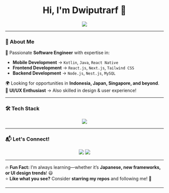 <h1 align="center">Hi, I'm Dwiputrarf 👋</h1>
<p align="center">
  <img src="https://readme-typing-svg.herokuapp.com?font=Fira+Code&weight=500&size=22&pause=1000&color=F76C6C&center=true&vCenter=true&width=550&lines=Software+Engineer;Code+Enthusiast;Language+Geek;Exploring+Opportunities+Worldwide" />
</p>

---

### 🌟 About Me  
🚀 Passionate **Software Engineer** with expertise in:  
- **Mobile Development** → `Kotlin`, `Java`, `React Native`  
- **Frontend Development** → `React.js`, `Next.js`, `Tailwind CSS`  
- **Backend Development** → `Node.js`, `Nest.js`, `MySQL`  

🌍 Looking for opportunities in **Indonesia, Japan, Singapore, and beyond**.  
🎨 **UI/UX Enthusiast** → Also skilled in design & user experience!  

---

### 🛠️ Tech Stack  
<div align="center">
  <img src="https://skillicons.dev/icons?i=kotlin,java,golang,javascript,typescript,androidstudio,react,nextjs,tailwind,nodejs,nestjs,mysql,mongodb,kubernetes,jenkins,git,github,gitlab,figma" />
</div>

---

### 📬 Let's Connect!  
<p align="center">
  <a href="https://linkedin.com/in/dwiputrarf"><img src="https://img.shields.io/badge/LinkedIn-dwiputrarf-blue?style=for-the-badge&logo=linkedin"></a>
  <a href="mailto:rizkyfebriantodwiputra@gmail.com"><img src="https://img.shields.io/badge/Email-rizkyfebriantodwiputra@gmail.com-red?style=for-the-badge&logo=gmail"></a>
</p>

---

🔥 **Fun Fact:** I’m always learning—whether it’s **Japanese, new frameworks, or UI design trends**! 😃  
⭐ **Like what you see?** Consider **starring my repos** and following me! 🚀  

---
